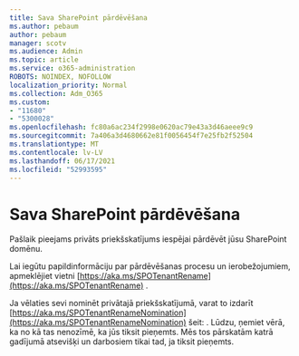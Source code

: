 ```yaml
---
title: Sava SharePoint pārdēvēšana
ms.author: pebaum
author: pebaum
manager: scotv
ms.audience: Admin
ms.topic: article
ms.service: o365-administration
ROBOTS: NOINDEX, NOFOLLOW
localization_priority: Normal
ms.collection: Adm_O365
ms.custom:
- "11680"
- "5300028"
ms.openlocfilehash: fc80a6ac234f2998e0620ac79e43a3d46aeee9c9
ms.sourcegitcommit: 7a406a3d4680662e81f0056454f7e25fb2f52504
ms.translationtype: MT
ms.contentlocale: lv-LV
ms.lasthandoff: 06/17/2021
ms.locfileid: "52993595"
---
```

# <a name="rename-your-sharepoint-domain"></a>Sava SharePoint pārdēvēšana

Pašlaik pieejams privāts priekšskatījums iespējai pārdēvēt jūsu SharePoint domēnu.

Lai iegūtu papildinformāciju par pārdēvēšanas procesu un ierobežojumiem, apmeklējiet vietni [https://aka.ms/SPOTenantRename](https://aka.ms/SPOTenantRename) .

Ja vēlaties sevi nominēt privātajā priekšskatījumā, varat to izdarīt [https://aka.ms/SPOTenantRenameNomination](https://aka.ms/SPOTenantRenameNomination) šeit: . Lūdzu, ņemiet vērā, ka no kā tas nenozīmē, ka jūs tiksit pieņemts. Mēs tos pārskatām katrā gadījumā atsevišķi un darbosiem tikai tad, ja tiksit pieņemts.

